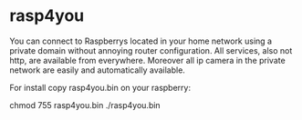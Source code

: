 # rasp4you
You can connect to Raspberrys located in your home network using a private domain without annoying router     configuration.
All services, also not http, are available from everywhere. Moreover all ip camera in the private network are easily and automatically available.

For install copy rasp4you.bin on your raspberry:

chmod 755 rasp4you.bin
./rasp4you.bin
